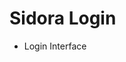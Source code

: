 # Sidora Login

[comment]: <> (Full list of sections and features we will build during the series of Tutorials)

* Login Interface
